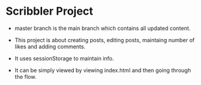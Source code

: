 # Scribbler Project

 - master branch is the main branch which contains all updated content.
 - This project is about creating posts, editing posts, maintaing number of likes and adding comments.
 - It uses sessionStorage to maintain info.
 
 - It can be simply viewed by viewing index.html and then going through the flow. 
 
